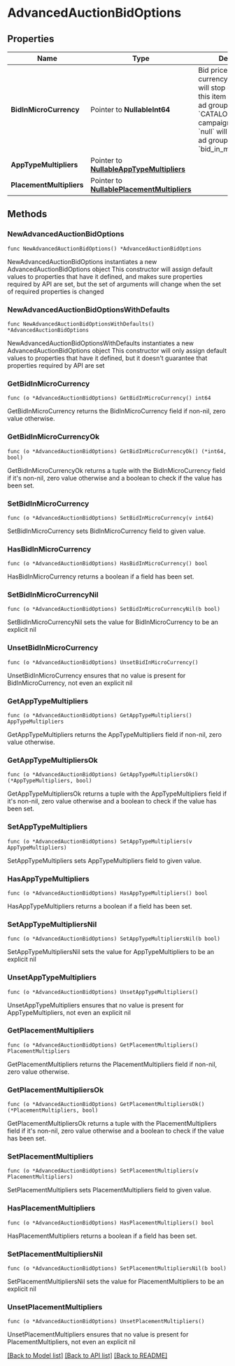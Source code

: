 # AdvancedAuctionBidOptions

## Properties

Name | Type | Description | Notes
------------ | ------------- | ------------- | -------------
**BidInMicroCurrency** | Pointer to **NullableInt64** | Bid price in micro currency. A value of 0 will stop distribution for this item in &#x60;MAX_BID&#x60; ad groups in &#x60;CATALOG_SALES&#x60; campaigns. A value of &#x60;null&#x60; will fallback to the ad group&#39;s &#x60;bid_in_micro_currency&#x60;. | [optional] 
**AppTypeMultipliers** | Pointer to [**NullableAppTypeMultipliers**](AppTypeMultipliers.md) |  | [optional] 
**PlacementMultipliers** | Pointer to [**NullablePlacementMultipliers**](PlacementMultipliers.md) |  | [optional] 

## Methods

### NewAdvancedAuctionBidOptions

`func NewAdvancedAuctionBidOptions() *AdvancedAuctionBidOptions`

NewAdvancedAuctionBidOptions instantiates a new AdvancedAuctionBidOptions object
This constructor will assign default values to properties that have it defined,
and makes sure properties required by API are set, but the set of arguments
will change when the set of required properties is changed

### NewAdvancedAuctionBidOptionsWithDefaults

`func NewAdvancedAuctionBidOptionsWithDefaults() *AdvancedAuctionBidOptions`

NewAdvancedAuctionBidOptionsWithDefaults instantiates a new AdvancedAuctionBidOptions object
This constructor will only assign default values to properties that have it defined,
but it doesn't guarantee that properties required by API are set

### GetBidInMicroCurrency

`func (o *AdvancedAuctionBidOptions) GetBidInMicroCurrency() int64`

GetBidInMicroCurrency returns the BidInMicroCurrency field if non-nil, zero value otherwise.

### GetBidInMicroCurrencyOk

`func (o *AdvancedAuctionBidOptions) GetBidInMicroCurrencyOk() (*int64, bool)`

GetBidInMicroCurrencyOk returns a tuple with the BidInMicroCurrency field if it's non-nil, zero value otherwise
and a boolean to check if the value has been set.

### SetBidInMicroCurrency

`func (o *AdvancedAuctionBidOptions) SetBidInMicroCurrency(v int64)`

SetBidInMicroCurrency sets BidInMicroCurrency field to given value.

### HasBidInMicroCurrency

`func (o *AdvancedAuctionBidOptions) HasBidInMicroCurrency() bool`

HasBidInMicroCurrency returns a boolean if a field has been set.

### SetBidInMicroCurrencyNil

`func (o *AdvancedAuctionBidOptions) SetBidInMicroCurrencyNil(b bool)`

 SetBidInMicroCurrencyNil sets the value for BidInMicroCurrency to be an explicit nil

### UnsetBidInMicroCurrency
`func (o *AdvancedAuctionBidOptions) UnsetBidInMicroCurrency()`

UnsetBidInMicroCurrency ensures that no value is present for BidInMicroCurrency, not even an explicit nil
### GetAppTypeMultipliers

`func (o *AdvancedAuctionBidOptions) GetAppTypeMultipliers() AppTypeMultipliers`

GetAppTypeMultipliers returns the AppTypeMultipliers field if non-nil, zero value otherwise.

### GetAppTypeMultipliersOk

`func (o *AdvancedAuctionBidOptions) GetAppTypeMultipliersOk() (*AppTypeMultipliers, bool)`

GetAppTypeMultipliersOk returns a tuple with the AppTypeMultipliers field if it's non-nil, zero value otherwise
and a boolean to check if the value has been set.

### SetAppTypeMultipliers

`func (o *AdvancedAuctionBidOptions) SetAppTypeMultipliers(v AppTypeMultipliers)`

SetAppTypeMultipliers sets AppTypeMultipliers field to given value.

### HasAppTypeMultipliers

`func (o *AdvancedAuctionBidOptions) HasAppTypeMultipliers() bool`

HasAppTypeMultipliers returns a boolean if a field has been set.

### SetAppTypeMultipliersNil

`func (o *AdvancedAuctionBidOptions) SetAppTypeMultipliersNil(b bool)`

 SetAppTypeMultipliersNil sets the value for AppTypeMultipliers to be an explicit nil

### UnsetAppTypeMultipliers
`func (o *AdvancedAuctionBidOptions) UnsetAppTypeMultipliers()`

UnsetAppTypeMultipliers ensures that no value is present for AppTypeMultipliers, not even an explicit nil
### GetPlacementMultipliers

`func (o *AdvancedAuctionBidOptions) GetPlacementMultipliers() PlacementMultipliers`

GetPlacementMultipliers returns the PlacementMultipliers field if non-nil, zero value otherwise.

### GetPlacementMultipliersOk

`func (o *AdvancedAuctionBidOptions) GetPlacementMultipliersOk() (*PlacementMultipliers, bool)`

GetPlacementMultipliersOk returns a tuple with the PlacementMultipliers field if it's non-nil, zero value otherwise
and a boolean to check if the value has been set.

### SetPlacementMultipliers

`func (o *AdvancedAuctionBidOptions) SetPlacementMultipliers(v PlacementMultipliers)`

SetPlacementMultipliers sets PlacementMultipliers field to given value.

### HasPlacementMultipliers

`func (o *AdvancedAuctionBidOptions) HasPlacementMultipliers() bool`

HasPlacementMultipliers returns a boolean if a field has been set.

### SetPlacementMultipliersNil

`func (o *AdvancedAuctionBidOptions) SetPlacementMultipliersNil(b bool)`

 SetPlacementMultipliersNil sets the value for PlacementMultipliers to be an explicit nil

### UnsetPlacementMultipliers
`func (o *AdvancedAuctionBidOptions) UnsetPlacementMultipliers()`

UnsetPlacementMultipliers ensures that no value is present for PlacementMultipliers, not even an explicit nil

[[Back to Model list]](../README.md#documentation-for-models) [[Back to API list]](../README.md#documentation-for-api-endpoints) [[Back to README]](../README.md)


